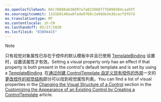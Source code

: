 ```yaml
---
ms.openlocfilehash: 04c78888a638d97a7a023968f77b899304caa93f
ms.sourcegitcommit: 11d168140aa8fade0768c2a9dde3e3bcacfdfb7d
ms.translationtype: MT
ms.contentlocale: zh-CN
ms.lasthandoff: 05/27/2020
ms.locfileid: "83894415"
---
```

> [!NOTE]
>  <span data-ttu-id="ab113-101">只有视觉对象属性已存在于控件的默认模板中并且已使用 [TemplateBinding](/dotnet/framework/wpf/advanced/templatebinding-markup-extension) 设置时，设置该属性才有效。</span><span class="sxs-lookup"><span data-stu-id="ab113-101">Setting a visual property only has an effect if that property is both present in the control's default template and is set by using a [TemplateBinding](/dotnet/framework/wpf/advanced/templatebinding-markup-extension).</span></span> <span data-ttu-id="ab113-102">在[通过创建 ControlTemplate 自定义现有控件的外观](/dotnet/framework/wpf/controls/customizing-the-appearance-of-an-existing-control)一文的[更改控件的视觉结构](/dotnet/framework/wpf/controls/customizing-the-appearance-of-an-existing-control#changing-the-visual-structure-of-a-control)部分可以找到视觉属性列表。</span><span class="sxs-lookup"><span data-stu-id="ab113-102">You can find a list of visual properties in the [Changing the Visual Structure of a Control](/dotnet/framework/wpf/controls/customizing-the-appearance-of-an-existing-control#changing-the-visual-structure-of-a-control) section in the [Customizing the Appearance of an Existing Control by Creating a ControlTemplate](/dotnet/framework/wpf/controls/customizing-the-appearance-of-an-existing-control) article.</span></span>
  
